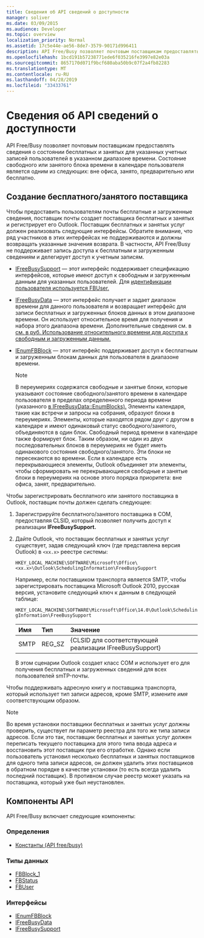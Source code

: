 ```yaml
---
title: Сведения об API сведений о доступности
manager: soliver
ms.date: 03/09/2015
ms.audience: Developer
ms.topic: overview
localization_priority: Normal
ms.assetid: 17c5e44e-ae56-8de7-3579-90171d996411
description: API Free/Busy позволяет почтовым поставщикам предоставлять сведения о состоянии бесплатных и занятых для указанных учетных записей пользователей в указанном диапазоне времени.
ms.openlocfilehash: 1bcd191b57238771ede6f035216fe3997e82e03a
ms.sourcegitcommit: 8657170d071f9bcf680aba50b9c07f2a4fb82283
ms.translationtype: MT
ms.contentlocale: ru-RU
ms.lasthandoff: 04/28/2019
ms.locfileid: "33433761"
---
```

# <a name="about-the-freebusy-api"></a>Сведения об API сведений о доступности

API Free/Busy позволяет почтовым поставщикам предоставлять сведения о состоянии бесплатных и занятых для указанных учетных записей пользователей в указанном диапазоне времени. Состояние свободного или занятого блока времени в календаре пользователя является одним из следующих: вне офиса, занято, предварительно или бесплатно.
  
## <a name="create-a-freebusy-provider"></a>Создание бесплатного/занятого поставщика

Чтобы предоставить пользователям почты бесплатные и загруженные сведения, поставщик почты создает поставщика бесплатных и занятых и регистрирует его Outlook. Поставщик бесплатных и занятых услуг должен реализовать следующие интерфейсы. Обратите внимание, что ряд участников в этих интерфейсах не поддерживаются и должны возвращать указанные значения возврата. В частности, API Free/Busy не поддерживает запись доступа к бесплатным и загруженным сведениям и делегирует доступ к учетным записям.
  
- [IFreeBusySupport](ifreebusysupport.md) — этот интерфейс поддерживает спецификацию интерфейсов, которые имеют доступ к свободным и загруженным данным для указанных пользователей. Для [идентификации пользователя используется FBUser.](fbuser.md) 
    
- [IFreeBusyData](ifreebusydata.md) — этот интерфейс получает и задает диапазон времени для данного пользователя и возвращает интерфейс для записи бесплатных и загруженных блоков данных в этом диапазоне времени. Он использует относительное время для получения и набора этого диапазона времени. Дополнительные сведения см. в [см. в руб. Использование относительного времени для доступа к свободным и загруженным данным.](how-to-use-relative-time-to-access-free-busy-data.md)
    
- [IEnumFBBlock](ienumfbblock.md) — этот интерфейс поддерживает доступ к бесплатным и загруженным блокам данных для пользователя в диапазоне времени. 
    
   > [!NOTE]
   > В переумериях содержатся свободные и занятые блоки, которые указывают состояние свободного/занятого времени в календаре пользователя в пределах определенного периода времени (указанного [в IFreeBusyData::EnumBlocks).](ifreebusydata-enumblocks.md) Элементы календаря, такие как встречи и запросы на собрания, образуют блоки в переумериях. Элементы, которые находятся рядом друг с другом в календаре и имеют одинаковый статус свободного/занятого, объединяются в один блок. Свободный период времени в календаре также формирует блок. Таким образом, ни один из двух последовательных блоков в переумериях не будет иметь одинакового состояния свободного/занятого. Эти блоки не пересекаются во времени. Если в календаре есть перекрывающиеся элементы, Outlook объединяет эти элементы, чтобы сформировать не перекрывающиеся свободные и занятые блоки в переумериях на основе этого порядка приоритета: вне офиса, занят, предварительно. 
  
Чтобы зарегистрировать бесплатного или занятого поставщика в Outlook, поставщик почты должен сделать следующее:
  
1. Зарегистрируйте бесплатного/занятого поставщика в COM, предоставляя CLSID, который позволяет получить доступ к реализации **IFreeBusySupport.** 
    
2. Дайте Outlook, что поставщик бесплатных и занятых услуг существует, задав следующий ключ (где представлена версия Outlook) в `<xx.x>` реестре системы: 
    
   `HKEY_LOCAL_MACHINE\SOFTWARE\Microsoft\Office\<xx.x>\Outlook\SchedulingInformation\FreeBusySupport`
    
   Например, если поставщиком транспорта является SMTP, чтобы зарегистрировать поставщика Microsoft Outlook 2010, русская версия, установите следующий ключ к данным в следующей таблице: 
    
   `HKEY_LOCAL_MACHINE\SOFTWARE\Microsoft\Office\14.0\Outlook\SchedulingInformation\FreeBusySupport`
    
   |Имя |Тип |Значение |
   |:-----|:-----|:-----|
   |SMTP  |REG_SZ  |{CLSID для соответствующей реализации IFreeBusySupport}  |
   
   В этом сценарии Outlook создает класс COM и использует его для получения бесплатных и загруженных сведений для всех пользователей smTP-почты.
    
Чтобы поддерживать адресную книгу и поставщика транспорта, который использует тип записи адресов, кроме SMTP, измените  *имя* соответствующим образом. 
  
> [!NOTE]
> Во время установки поставщики бесплатных и занятых услуг должны проверить, существует ли параметр реестра для того же типа записи адресов. Если это так, поставщик бесплатных и занятых услуг должен переписать текущего поставщика для этого типа ввода адреса и восстановить этот поставщик при его отработке. Однако если пользователь установил несколько бесплатных и занятых поставщиков для одного типа записи адресов, он должен удалить этих поставщиков в обратном порядке в качестве установки (то есть всегда удалить последний поставщик). В противном случае реестр может указать на поставщика, который уже был неустановлен. 
  
## <a name="api-components"></a>Компоненты API

API Free/Busy включает следующие компоненты:
  
### <a name="definitions"></a>Определения

- [Константы (API free/busy)](constants-free-busy-api.md)
    
### <a name="data-types"></a>Типы данных

- [FBBlock_1](fbblock_1.md)
- [FBStatus](fbstatus.md)
- [FBUser](fbuser.md)
    
### <a name="interfaces"></a>Интерфейсы

- [IEnumFBBlock](ienumfbblock.md)
- [IFreeBusyData](ifreebusydata.md)
- [IFreeBusySupport](ifreebusysupport.md)
    

